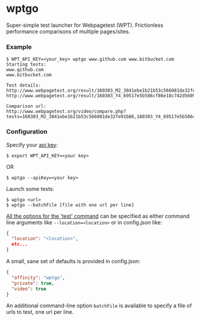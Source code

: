 # wptgo

Super-simple test launcher for Webpagetest (WPT). Frictionless performance
comparisons of multiple pages/sites.

### Example

```
$ WPT_API_KEY=<your_key> wptgo www.github.com www.bitbucket.com
Starting tests:
www.github.com
www.bitbucket.com

Test details:
http://www.webpagetest.org/result/160303_M2_3841ebe1b21b53c566081de32fe91b86/1/details/
http://www.webpagetest.org/result/160303_Y4_69517e5b586cf86e18c742d5609d7c08/1/details/

Comparison url:
http://www.webpagetest.org/video/compare.php?tests=160303_M2_3841ebe1b21b53c566081de32fe91b86,160303_Y4_69517e5b586cf86e18c742d5609d7c08&thumbSize=200&ival=100&end=visual
```

### Configuration

Specify your [api key](http://www.webpagetest.org/getkey.php):

    $ export WPT_API_KEY=<your key>

OR

    $ wptgo --apiKey=<your key>

Launch some tests:

    $ wptgo <url>
    $ wptgo --batchFile [file with one url per line]

[All the options for the 'test' command](https://www.npmjs.com/package/webpagetest)
can be specified as either command line arguments like `--location=<location>`
or in config.json like:

```json
{
  "location": "<location>",
  etc...
}
```

A small, sane set of defaults is provided in config.json:


```json
{
  "affinity": "wptgo",
  "private": true,
  "video": true
}
```

An additional command-line option `batchFile` is available to specify a file of urls to
test, one url per line.
